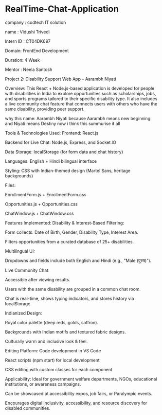 # RealTime-Chat-Application

company : codtech IT solution

name : Vidushi Trivedi

Intern ID : CT04DK697

Domain: FrontEnd Development

Duration: 4 Week

Mentor : Neela Santosh

 Project 2: Disability Support Web App – Aarambh Niyati
 
Overview:
This React + Node.js-based application is developed for people with disabilities in India to explore opportunities such as scholarships, jobs, and sports programs tailored to their specific disability type. It also includes a live community chat feature that connects users with others who have the same disability, providing peer support.

why this name: Aarambh Niyati because Aarambh means new beginning and Niyati means Destiny now i think this summurise it all

Tools & Technologies Used:
Frontend: React.js

Backend for Live Chat: Node.js, Express, and Socket.IO

Data Storage: localStorage (for form data and chat history)

Languages: English + Hindi bilingual interface

Styling: CSS with Indian-themed design (Martel Sans, heritage backgrounds)

Files:

EnrollmentForm.js + EnrollmentForm.css

Opportunities.js + Opportunities.css

ChatWindow.js + ChatWindow.css

Features Implemented:
Disability & Interest-Based Filtering:

Form collects: Date of Birth, Gender, Disability Type, Interest Area.

Filters opportunities from a curated database of 25+ disabilities.

Multilingual UI:

Dropdowns and fields include both English and Hindi (e.g., "Male (पुरुष)").

Live Community Chat:

Accessible after viewing results.

Users with the same disability are grouped in a common chat room.

Chat is real-time, shows typing indicators, and stores history via localStorage.

Indianized Design:

Royal color palette (deep reds, golds, saffron).

Backgrounds with Indian motifs and textured fabric designs.

Culturally warm and inclusive look & feel.

Editing Platform:
Code development in VS Code

React scripts (npm start) for local development

CSS editing with custom classes for each component

Applicability:
Ideal for government welfare departments, NGOs, educational institutions, or awareness campaigns.

Can be showcased at accessibility expos, job fairs, or Paralympic events.

Encourages digital inclusivity, accessibility, and resource discovery for disabled communities.
